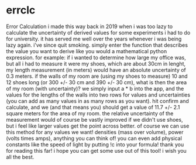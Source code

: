# errclc
Error Calculation
i made this way back in 2019 when i was too lazy to calculate the uncertainty of derived values for some experiments i had to do for university. it has served me well over the years whenever i was being lazy again. i've since quit smoking. 
simply enter the function that describes the value you want to derive like you would a mathematical python expression.
for example: if i wanted to determine how large my office was, but all i had to measure it were my shoes, which are about 30cm in lenght, my length measurement (in meters) would have an absolute uncertainty of 0.3 meters. if the walls of my room are (using my shoes to measure) 10 and 12 shoes long (or 300 +/- 30 cm and 390 +/- 30 cm), what is then the area of my room (with uncertainty)?
we simply input a * b into the app, and the values for the lengths of the walls into two rows for values and uncertainties (you can add as many values in as many rows as you want). hit confirm and calculate, and we (and that means you) should get a value of 11.7 +/- 2.1 square meters for the area of my room. the relative uncertainty of the measurement would of course be vastly improved if we didn't use shoes, but i feel like larger values get the point across better. of course we can use this method for any values we want! densities (mass over volume), power (volts times amps), anything you can think of! you can even add physical constants like the speed of light by putting !c into your formula!
thank you for reading this far! i hope you can get some use out of this tool! i wish you all the best. 
